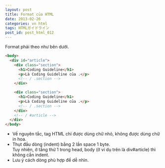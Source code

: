 ```yaml
---
layout: post
title: Format của HTML
date: 2013-02-26
categories: vn html
tags: HTMLガイドライン
post_id: post_html_012
---
```


Format phải theo như bên dưới.

```html
<body>
  <div id="article">
    <div class="section">
      <h1>Coding Guideline</h1>
      <p>Là Coding Guideline của .</p>
      <!-- / .section -->
    </div>

    <div class="section">
      <h1>Coding Guideline</h1>
      <p>Là Coding Guideline của .</p>
      <!-- / .section -->
    </div>
    <!-- / #article -->
  </div>
</body>
```

<div>
  <ul>
    <li>Về nguyên tắc, tag HTML chỉ được dùng chữ nhỏ, không được dùng chữ in hoa.</li>
    <li>Thụt đầu dòng (indent) bằng 2 lần space 1 byte.<br>Tuy nhiên, ở tầng thứ 1 trong head, body (ở ví dụ trên là div#article) thì không cần indent.</li>
    <li>Lưu ý cách dòng phù hợp để dễ nhìn.</li>
  </ul>
</div>
